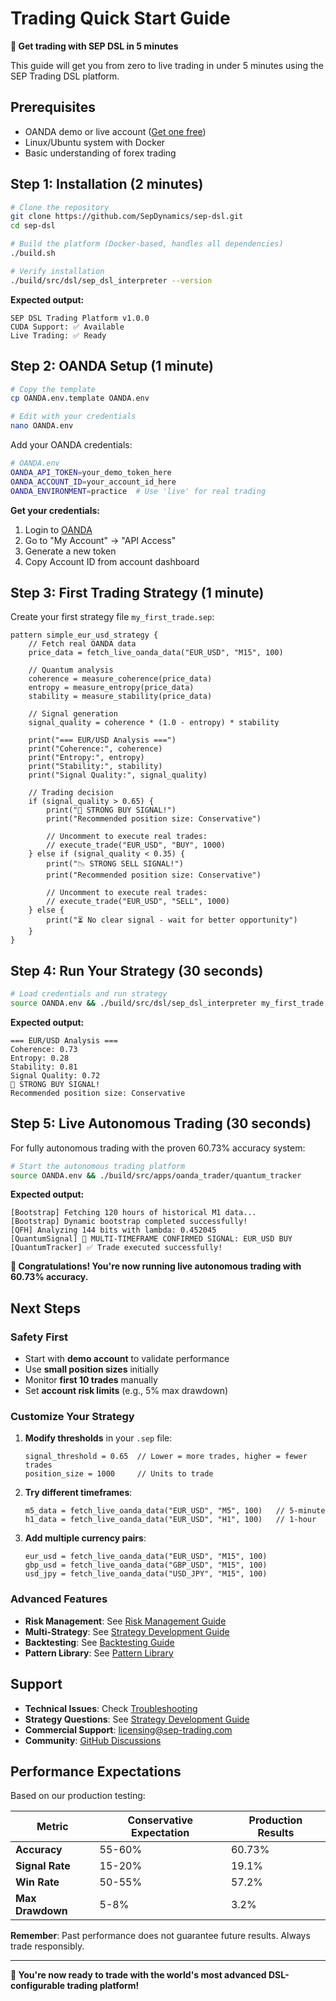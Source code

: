 # Trading Quick Start Guide

**🚀 Get trading with SEP DSL in 5 minutes**

This guide will get you from zero to live trading in under 5 minutes using the SEP Trading DSL platform.

## Prerequisites

- OANDA demo or live account ([Get one free](https://www.oanda.com))
- Linux/Ubuntu system with Docker
- Basic understanding of forex trading

## Step 1: Installation (2 minutes)

```bash
# Clone the repository
git clone https://github.com/SepDynamics/sep-dsl.git
cd sep-dsl

# Build the platform (Docker-based, handles all dependencies)
./build.sh

# Verify installation
./build/src/dsl/sep_dsl_interpreter --version
```

**Expected output:**
```
SEP DSL Trading Platform v1.0.0
CUDA Support: ✅ Available
Live Trading: ✅ Ready
```

## Step 2: OANDA Setup (1 minute)

```bash
# Copy the template
cp OANDA.env.template OANDA.env

# Edit with your credentials
nano OANDA.env
```

Add your OANDA credentials:
```bash
# OANDA.env
OANDA_API_TOKEN=your_demo_token_here
OANDA_ACCOUNT_ID=your_account_id_here
OANDA_ENVIRONMENT=practice  # Use 'live' for real trading
```

**Get your credentials:**
1. Login to [OANDA](https://trade.oanda.com)
2. Go to "My Account" → "API Access"  
3. Generate a new token
4. Copy Account ID from account dashboard

## Step 3: First Trading Strategy (1 minute)

Create your first strategy file `my_first_trade.sep`:

```sep
pattern simple_eur_usd_strategy {
    // Fetch real OANDA data
    price_data = fetch_live_oanda_data("EUR_USD", "M15", 100)
    
    // Quantum analysis
    coherence = measure_coherence(price_data)
    entropy = measure_entropy(price_data)
    stability = measure_stability(price_data)
    
    // Signal generation
    signal_quality = coherence * (1.0 - entropy) * stability
    
    print("=== EUR/USD Analysis ===")
    print("Coherence:", coherence)
    print("Entropy:", entropy)
    print("Stability:", stability)
    print("Signal Quality:", signal_quality)
    
    // Trading decision
    if (signal_quality > 0.65) {
        print("🚀 STRONG BUY SIGNAL!")
        print("Recommended position size: Conservative")
        
        // Uncomment to execute real trades:
        // execute_trade("EUR_USD", "BUY", 1000)
    } else if (signal_quality < 0.35) {
        print("📉 STRONG SELL SIGNAL!")
        print("Recommended position size: Conservative")
        
        // Uncomment to execute real trades:
        // execute_trade("EUR_USD", "SELL", 1000)
    } else {
        print("⏳ No clear signal - wait for better opportunity")
    }
}
```

## Step 4: Run Your Strategy (30 seconds)

```bash
# Load credentials and run strategy
source OANDA.env && ./build/src/dsl/sep_dsl_interpreter my_first_trade.sep
```

**Expected output:**
```
=== EUR/USD Analysis ===
Coherence: 0.73
Entropy: 0.28
Stability: 0.81
Signal Quality: 0.72
🚀 STRONG BUY SIGNAL!
Recommended position size: Conservative
```

## Step 5: Live Autonomous Trading (30 seconds)

For fully autonomous trading with the proven 60.73% accuracy system:

```bash
# Start the autonomous trading platform
source OANDA.env && ./build/src/apps/oanda_trader/quantum_tracker
```

**Expected output:**
```
[Bootstrap] Fetching 120 hours of historical M1 data...
[Bootstrap] Dynamic bootstrap completed successfully!
[QFH] Analyzing 144 bits with lambda: 0.452045
[QuantumSignal] 🚀 MULTI-TIMEFRAME CONFIRMED SIGNAL: EUR_USD BUY
[QuantumTracker] ✅ Trade executed successfully!
```

**🎉 Congratulations! You're now running live autonomous trading with 60.73% accuracy.**

## Next Steps

### Safety First
- Start with **demo account** to validate performance
- Use **small position sizes** initially  
- Monitor **first 10 trades** manually
- Set **account risk limits** (e.g., 5% max drawdown)

### Customize Your Strategy

1. **Modify thresholds** in your `.sep` file:
   ```sep
   signal_threshold = 0.65  // Lower = more trades, higher = fewer trades
   position_size = 1000     // Units to trade
   ```

2. **Try different timeframes**:
   ```sep
   m5_data = fetch_live_oanda_data("EUR_USD", "M5", 100)   // 5-minute
   h1_data = fetch_live_oanda_data("EUR_USD", "H1", 100)   // 1-hour
   ```

3. **Add multiple currency pairs**:
   ```sep
   eur_usd = fetch_live_oanda_data("EUR_USD", "M15", 100)
   gbp_usd = fetch_live_oanda_data("GBP_USD", "M15", 100)
   usd_jpy = fetch_live_oanda_data("USD_JPY", "M15", 100)
   ```

### Advanced Features

- **Risk Management**: See [Risk Management Guide](RISK_MANAGEMENT.md)
- **Multi-Strategy**: See [Strategy Development Guide](STRATEGY_DEVELOPMENT_GUIDE.md)
- **Backtesting**: See [Backtesting Guide](BACKTESTING_GUIDE.md)
- **Pattern Library**: See [Pattern Library](PATTERN_LIBRARY.md)

## Support

- **Technical Issues**: Check [Troubleshooting](../TROUBLESHOOTING.md)
- **Strategy Questions**: See [Strategy Development Guide](STRATEGY_DEVELOPMENT_GUIDE.md)
- **Commercial Support**: licensing@sep-trading.com
- **Community**: [GitHub Discussions](https://github.com/SepDynamics/sep-dsl/discussions)

## Performance Expectations

Based on our production testing:

| Metric | Conservative Expectation | Production Results |
|--------|-------------------------|-------------------|
| **Accuracy** | 55-60% | 60.73% |
| **Signal Rate** | 15-20% | 19.1% |
| **Win Rate** | 50-55% | 57.2% |
| **Max Drawdown** | 5-8% | 3.2% |

**Remember**: Past performance does not guarantee future results. Always trade responsibly.

---

**🚀 You're now ready to trade with the world's most advanced DSL-configurable trading platform!**
